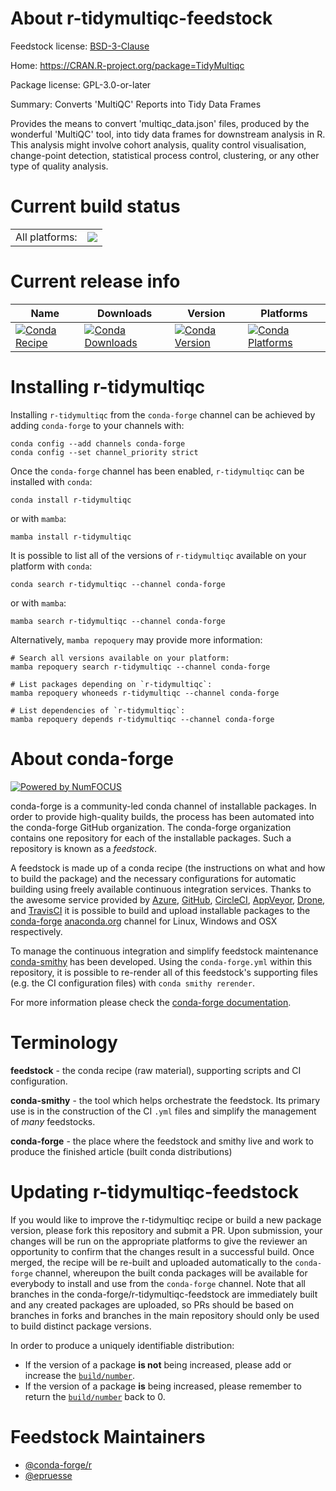 About r-tidymultiqc-feedstock
=============================

Feedstock license: [BSD-3-Clause](https://github.com/conda-forge/r-tidymultiqc-feedstock/blob/main/LICENSE.txt)

Home: https://CRAN.R-project.org/package=TidyMultiqc

Package license: GPL-3.0-or-later

Summary: Converts 'MultiQC' Reports into Tidy Data Frames

Provides the means to convert 'multiqc_data.json' files, produced by the wonderful 'MultiQC' tool, into tidy data frames for downstream analysis in R. This analysis might involve cohort analysis, quality control visualisation, change-point detection, statistical process control, clustering, or any other type of quality analysis.

Current build status
====================


<table><tr><td>All platforms:</td>
    <td>
      <a href="https://dev.azure.com/conda-forge/feedstock-builds/_build/latest?definitionId=14307&branchName=main">
        <img src="https://dev.azure.com/conda-forge/feedstock-builds/_apis/build/status/r-tidymultiqc-feedstock?branchName=main">
      </a>
    </td>
  </tr>
</table>

Current release info
====================

| Name | Downloads | Version | Platforms |
| --- | --- | --- | --- |
| [![Conda Recipe](https://img.shields.io/badge/recipe-r--tidymultiqc-green.svg)](https://anaconda.org/conda-forge/r-tidymultiqc) | [![Conda Downloads](https://img.shields.io/conda/dn/conda-forge/r-tidymultiqc.svg)](https://anaconda.org/conda-forge/r-tidymultiqc) | [![Conda Version](https://img.shields.io/conda/vn/conda-forge/r-tidymultiqc.svg)](https://anaconda.org/conda-forge/r-tidymultiqc) | [![Conda Platforms](https://img.shields.io/conda/pn/conda-forge/r-tidymultiqc.svg)](https://anaconda.org/conda-forge/r-tidymultiqc) |

Installing r-tidymultiqc
========================

Installing `r-tidymultiqc` from the `conda-forge` channel can be achieved by adding `conda-forge` to your channels with:

```
conda config --add channels conda-forge
conda config --set channel_priority strict
```

Once the `conda-forge` channel has been enabled, `r-tidymultiqc` can be installed with `conda`:

```
conda install r-tidymultiqc
```

or with `mamba`:

```
mamba install r-tidymultiqc
```

It is possible to list all of the versions of `r-tidymultiqc` available on your platform with `conda`:

```
conda search r-tidymultiqc --channel conda-forge
```

or with `mamba`:

```
mamba search r-tidymultiqc --channel conda-forge
```

Alternatively, `mamba repoquery` may provide more information:

```
# Search all versions available on your platform:
mamba repoquery search r-tidymultiqc --channel conda-forge

# List packages depending on `r-tidymultiqc`:
mamba repoquery whoneeds r-tidymultiqc --channel conda-forge

# List dependencies of `r-tidymultiqc`:
mamba repoquery depends r-tidymultiqc --channel conda-forge
```


About conda-forge
=================

[![Powered by
NumFOCUS](https://img.shields.io/badge/powered%20by-NumFOCUS-orange.svg?style=flat&colorA=E1523D&colorB=007D8A)](https://numfocus.org)

conda-forge is a community-led conda channel of installable packages.
In order to provide high-quality builds, the process has been automated into the
conda-forge GitHub organization. The conda-forge organization contains one repository
for each of the installable packages. Such a repository is known as a *feedstock*.

A feedstock is made up of a conda recipe (the instructions on what and how to build
the package) and the necessary configurations for automatic building using freely
available continuous integration services. Thanks to the awesome service provided by
[Azure](https://azure.microsoft.com/en-us/services/devops/), [GitHub](https://github.com/),
[CircleCI](https://circleci.com/), [AppVeyor](https://www.appveyor.com/),
[Drone](https://cloud.drone.io/welcome), and [TravisCI](https://travis-ci.com/)
it is possible to build and upload installable packages to the
[conda-forge](https://anaconda.org/conda-forge) [anaconda.org](https://anaconda.org/)
channel for Linux, Windows and OSX respectively.

To manage the continuous integration and simplify feedstock maintenance
[conda-smithy](https://github.com/conda-forge/conda-smithy) has been developed.
Using the ``conda-forge.yml`` within this repository, it is possible to re-render all of
this feedstock's supporting files (e.g. the CI configuration files) with ``conda smithy rerender``.

For more information please check the [conda-forge documentation](https://conda-forge.org/docs/).

Terminology
===========

**feedstock** - the conda recipe (raw material), supporting scripts and CI configuration.

**conda-smithy** - the tool which helps orchestrate the feedstock.
                   Its primary use is in the construction of the CI ``.yml`` files
                   and simplify the management of *many* feedstocks.

**conda-forge** - the place where the feedstock and smithy live and work to
                  produce the finished article (built conda distributions)


Updating r-tidymultiqc-feedstock
================================

If you would like to improve the r-tidymultiqc recipe or build a new
package version, please fork this repository and submit a PR. Upon submission,
your changes will be run on the appropriate platforms to give the reviewer an
opportunity to confirm that the changes result in a successful build. Once
merged, the recipe will be re-built and uploaded automatically to the
`conda-forge` channel, whereupon the built conda packages will be available for
everybody to install and use from the `conda-forge` channel.
Note that all branches in the conda-forge/r-tidymultiqc-feedstock are
immediately built and any created packages are uploaded, so PRs should be based
on branches in forks and branches in the main repository should only be used to
build distinct package versions.

In order to produce a uniquely identifiable distribution:
 * If the version of a package **is not** being increased, please add or increase
   the [``build/number``](https://docs.conda.io/projects/conda-build/en/latest/resources/define-metadata.html#build-number-and-string).
 * If the version of a package **is** being increased, please remember to return
   the [``build/number``](https://docs.conda.io/projects/conda-build/en/latest/resources/define-metadata.html#build-number-and-string)
   back to 0.

Feedstock Maintainers
=====================

* [@conda-forge/r](https://github.com/conda-forge/r/)
* [@epruesse](https://github.com/epruesse/)

